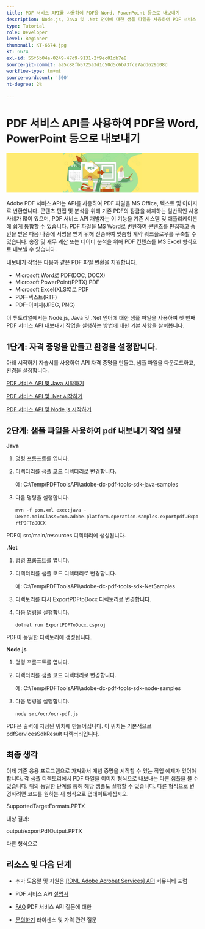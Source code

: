 ```yaml
---
title: PDF 서비스 API를 사용하여 PDF을 Word, PowerPoint 등으로 내보내기
description: Node.js, Java 및 .Net 언어에 대한 샘플 파일을 사용하여 PDF 서비스 API 내보내기 작업을 실행하는 방법을 알아봅니다
type: Tutorial
role: Developer
level: Beginner
thumbnail: KT-6674.jpg
kt: 6674
exl-id: 55f5b04e-0249-47d9-9131-2f9ec01db7e8
source-git-commit: aa5c88fb5725a3d1c50d5c6b73fce7add629b08d
workflow-type: tm+mt
source-wordcount: '500'
ht-degree: 2%

---
```


# PDF 서비스 API를 사용하여 PDF을 Word, PowerPoint 등으로 내보내기

![PDF 메인 이미지 만들기](assets/ExportPDF_hero.jpg)

Adobe PDF 서비스 API는 API를 사용하여 PDF 파일을 MS Office, 텍스트 및 이미지로 변환합니다. 콘텐츠 편집 및 분석을 위해 기존 PDF의 잠금을 해제하는 일반적인 사용 사례가 많이 있으며, PDF 서비스 API 개발자는 이 기능을 기존 시스템 및 애플리케이션에 쉽게 통합할 수 있습니다. PDF 파일을 MS Word로 변환하여 콘텐츠를 편집하고 승인을 받은 다음 나중에 서명을 받기 위해 전송하여 맞춤형 계약 워크플로우를 구축할 수 있습니다. 송장 및 재무 계산 또는 데이터 분석을 위해 PDF 컨텐츠를 MS Excel 형식으로 내보낼 수 있습니다.

내보내기 작업은 다음과 같은 PDF 파일 변환을 지원합니다.

* Microsoft Word로 PDF(DOC, DOCX)
* Microsoft PowerPoint(PPTX) PDF
* Microsoft Excel(XLSX)로 PDF
* PDF-텍스트(RTF)
* PDF-이미지(JPEG, PNG)

이 튜토리얼에서는 Node.js, Java 및 .Net 언어에 대한 샘플 파일을 사용하여 첫 번째 PDF 서비스 API 내보내기 작업을 실행하는 방법에 대한 기본 사항을 살펴봅니다.

## 1단계: 자격 증명을 만들고 환경을 설정합니다.

아래 시작하기 자습서를 사용하여 API 자격 증명을 만들고, 샘플 파일을 다운로드하고, 환경을 설정합니다.

[PDF 서비스 API 및 Java 시작하기](gettingstartedjava.md)

[PDF 서비스 API 및 .Net 시작하기](gettingstartednet.md)

[PDF 서비스 API 및 Node.js 시작하기](createpdffromhtml.md)

## 2단계: 샘플 파일을 사용하여 pdf 내보내기 작업 실행

**Java**

1. 명령 프롬프트를 엽니다.

1. 디렉터리를 샘플 코드 디렉터리로 변경합니다.

   예: C:\Temp\PDFToolsAPI\adobe-dc-pdf-tools-sdk-java-samples

1. 다음 명령을 실행합니다.

   `mvn -f pom.xml exec:java -Dexec.mainClass=com.adobe.platform.operation.samples.exportpdf.ExportPDFToDOCX`

PDF이 src/main/resources 디렉터리에 생성됩니다.

**.Net**

1. 명령 프롬프트를 엽니다.

1. 디렉터리를 샘플 코드 디렉터리로 변경합니다.

   예: C:\Temp\PDFToolsAPI\adobe-dc-pdf-tools-sdk-NetSamples

1. 디렉토리를 다시 ExportPDFtoDocx 디렉토리로 변경합니다.

1. 다음 명령을 실행합니다.

   `dotnet run ExportPDFToDocx.csproj`

PDF이 동일한 디렉토리에 생성됩니다.

**Node.js**

1. 명령 프롬프트를 엽니다.

1. 디렉터리를 샘플 코드 디렉터리로 변경합니다.

   예: C:\Temp\PDFToolsAPI\adobe-dc-pdf-tools-sdk-node-samples

1. 다음 명령을 실행합니다.

   `node src/ocr/ocr-pdf.js`

PDF은 출력에 지정된 위치에 만들어집니다. 이 위치는 기본적으로 pdfServicesSdkResult 디렉터리입니다.

## 최종 생각

이제 기존 응용 프로그램으로 가져와서 개념 증명을 시작할 수 있는 작업 예제가 있어야 합니다. 각 샘플 디렉토리에서 PDF 파일을 이미지 형식으로 내보내는 다른 샘플을 볼 수 있습니다. 위의 동일한 단계를 통해 해당 샘플도 실행할 수 있습니다. 다른 형식으로 변경하려면 코드를 원하는 새 형식으로 업데이트하십시오.

SupportedTargetFormats.PPTX

대상 결과:

output/exportPdfOutput.PPTX

다른 형식으로

## 리소스 및 다음 단계

* 추가 도움말 및 지원은 [[!DNL Adobe Acrobat Services] API](https://community.adobe.com/t5/document-cloud-sdk/bd-p/Document-Cloud-SDK?page=1&amp;sort=latest_replies&amp;filter=all) 커뮤니티 포럼

* PDF 서비스 API [설명서](https://www.adobe.com/go/pdftoolsapi_doc)

* [FAQ](https://community.adobe.com/t5/document-cloud-sdk/faq-for-document-services-pdf-tools-api/m-p/10726197) PDF 서비스 API 질문에 대한

* [문의하기](https://www.adobe.com/go/pdftoolsapi_requestform) 라이센스 및 가격 관련 질문
